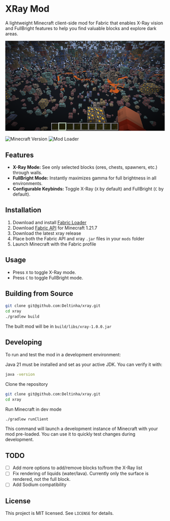 # XRay Mod

A lightweight Minecraft client-side mod for Fabric that enables X-Ray vision and FullBright features to help you find valuable blocks and explore dark areas.

![XRay Demo](media/demo.png)

![Minecraft Version](https://img.shields.io/badge/Minecraft-1.21.7-brightgreen)
![Mod Loader](https://img.shields.io/badge/Mod%20Loader-Fabric-blue)

## Features

- **X-Ray Mode:** See only selected blocks (ores, chests, spawners, etc.) through walls.
- **FullBright Mode:** Instantly maximizes gamma for full brightness in all environments.
- **Configurable Keybinds:** Toggle X-Ray (`X` by default) and FullBright (`C` by default).

## Installation

1. Download and install [Fabric Loader](https://fabricmc.net/use/installer/)
2. Download [Fabric API](https://modrinth.com/mod/fabric-api) for Minecraft 1.21.7
3. Download the latest xray release
4. Place both the Fabric API and xray `.jar` files in your `mods` folder
5. Launch Minecraft with the Fabric profile

## Usage

- Press `X` to toggle X-Ray mode.
- Press `C` to toggle FullBright mode.

## Building from Source

```bash
git clone git@github.com:Deltinha/xray.git
cd xray
./gradlew build
```

The built mod will be in `build/libs/xray-1.0.0.jar`

## Developing

To run and test the mod in a development environment:

Java 21 must be installed and set as your active JDK.
You can verify it with:
```bash
java -version
```  

Clone the repository
```bash
git clone git@github.com:Deltinha/xray.git
cd xray
```

Run Minecraft in dev mode
```bash
./gradlew runClient 
```

This command will launch a development instance of Minecraft with your mod pre-loaded. You can use it to quickly test changes during development.

## TODO
- [ ] Add more options to add/remove blocks to/from the X-Ray list
- [ ] Fix rendering of liquids (water/lava). Currently only the surface is rendered, not the full block.
- [ ] Add Sodium compatibility

## License

This project is MIT licensed. See `LICENSE` for details.
